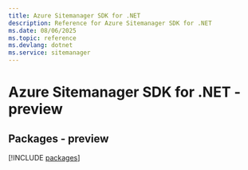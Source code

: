 ```yaml
---
title: Azure Sitemanager SDK for .NET
description: Reference for Azure Sitemanager SDK for .NET
ms.date: 08/06/2025
ms.topic: reference
ms.devlang: dotnet
ms.service: sitemanager
---
```

# Azure Sitemanager SDK for .NET - preview
## Packages - preview
[!INCLUDE [packages](sitemanager-index.md)]